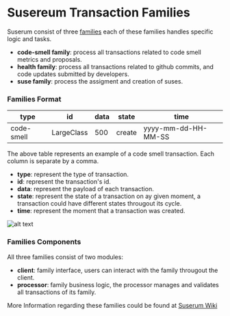 # Susereum Transaction Families
Suserum consist of three [families](https://github.com/obahy/Susereum/wiki/Susereum-Transaction-Family-Specifications) each of these families handles specific logic and tasks.
* __code-smell family__: process all transactions related to code smell metrics and proposals.
* __health family__: process all transactions related to github commits, and code updates submitted by developers.
* __suse family__: process the assigment and creation of suses.

### Families Format
type|id|data|state|time
----|--|----|-----|----
code-smell|LargeClass|500|create|yyyy-mm-dd-HH-MM-SS

The above table represents an example of a code smell transaction. Each column is separate by a comma.
* __**type**__: represent the type of transaction.
* __**id**__: represent the transaction's id.
* __**data**__: represent the payload of each transaction.
* __**state**__: represent the state of a transaction on ay given moment, a transaction could have different states througout its cycle.
* __**time**__: represent the moment that a transaction was created.

![alt text](https://github.com/obahy/Susereum/wiki/images/family_encoding.PNG "Family Encoding")

### Families Components
All three families consist of two modules:
* __client__: family interface, users can interact with the family througout the client.
* __processor__: family business logic, the processor manages and validates all transactions of its family.

More Information regarding these families could be found at [Suserum Wiki](https://github.com/obahy/Susereum/wiki/Susereum-Transaction-Family-Specifications)
